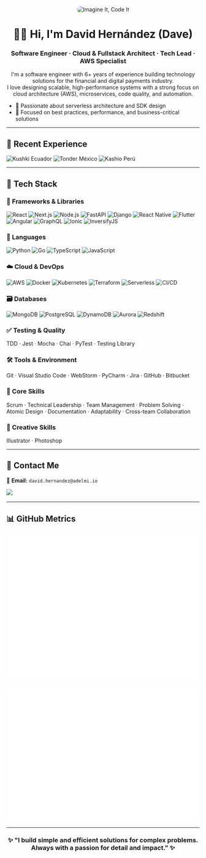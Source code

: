 <p align="center">
  <img src="https://yt3.googleusercontent.com/m3_3IbWGKu80R_uMPPSK2PCNRqwGAm5w2KED0fPESPeHniLvwjRRln23juYLl8lVGn7tYgXPug=w1707-fcrop64=1,00005a57ffffa5a8-k-c0xffffffff-no-nd-rj" alt="Imagine It, Code It" style="max-width: 100%; border-radius: 12px;">
</p>

<h1 align="center">👨‍💻 Hi, I'm David Hernández (Dave)</h1>
<h3 align="center">Software Engineer · Cloud & Fullstack Architect · Tech Lead · AWS Specialist</h3>

<p align="center">
  I'm a software engineer with 6+ years of experience building technology solutions for the financial and digital payments industry.<br/>
  I love designing scalable, high-performance systems with a strong focus on cloud architecture (AWS), microservices, code quality, and automation.
</p>

<ul>
  <li>🧠 Passionate about serverless architecture and SDK design</li>
  <li>🚀 Focused on best practices, performance, and business-critical solutions</li>
</ul>

---

## 🧳 Recent Experience

<p align="left">
  <img src="https://img.shields.io/badge/Kushki 🇪🇨-00C389?style=flat-square&logo=none&logoColor=white" alt="Kushki Ecuador" />
  <img src="https://img.shields.io/badge/Tonder 🇲🇽-3B82F6?style=flat-square&logo=none&logoColor=white" alt="Tonder México" />
  <img src="https://img.shields.io/badge/Kashio 🇵🇪-1E3A8A?style=flat-square&logo=none&logoColor=white" alt="Kashio Perú" />
</p>

---

## 🧠 Tech Stack

### 🧱 Frameworks & Libraries

![React](https://img.shields.io/badge/React-20232A?style=flat-square\&logo=react\&logoColor=61DAFB)
![Next.js](https://img.shields.io/badge/Next.js-000000?style=flat-square\&logo=nextdotjs\&logoColor=white)
![Node.js](https://img.shields.io/badge/Node.js-339933?style=flat-square\&logo=nodedotjs\&logoColor=white)
![FastAPI](https://img.shields.io/badge/FastAPI-009688?style=flat-square\&logo=fastapi\&logoColor=white)
![Django](https://img.shields.io/badge/Django-092E20?style=flat-square\&logo=django\&logoColor=white)
![React Native](https://img.shields.io/badge/React_Native-20232A?style=flat-square\&logo=react\&logoColor=61DAFB)
![Flutter](https://img.shields.io/badge/Flutter-02569B?style=flat-square\&logo=flutter\&logoColor=white)
![Angular](https://img.shields.io/badge/Angular-DD0031?style=flat-square\&logo=angular\&logoColor=white)
![GraphQL](https://img.shields.io/badge/GraphQL-E10098?style=flat-square\&logo=graphql\&logoColor=white)
![Ionic](https://img.shields.io/badge/Ionic-3880FF?style=flat-square\&logo=ionic\&logoColor=white)
![InversifyJS](https://img.shields.io/badge/InversifyJS-800080?style=flat-square\&logo=typescript\&logoColor=white)

### 🧰 Languages

![Python](https://img.shields.io/badge/Python-3776AB?style=flat-square\&logo=python\&logoColor=white)
![Go](https://img.shields.io/badge/Go-00ADD8?style=flat-square\&logo=go\&logoColor=white)
![TypeScript](https://img.shields.io/badge/TypeScript-3178C6?style=flat-square\&logo=typescript\&logoColor=white)
![JavaScript](https://img.shields.io/badge/JavaScript-F7DF1E?style=flat-square\&logo=javascript\&logoColor=black)

### ☁️ Cloud & DevOps

![AWS](https://img.shields.io/badge/AWS-FF9900?style=flat-square\&logo=amazonaws\&logoColor=white)
![Docker](https://img.shields.io/badge/Docker-2496ED?style=flat-square\&logo=docker\&logoColor=white)
![Kubernetes](https://img.shields.io/badge/Kubernetes-326CE5?style=flat-square\&logo=kubernetes\&logoColor=white)
![Terraform](https://img.shields.io/badge/Terraform-623CE4?style=flat-square\&logo=terraform\&logoColor=white)
![Serverless](https://img.shields.io/badge/Serverless-FD5750?style=flat-square\&logo=serverless\&logoColor=white)
![CI/CD](https://img.shields.io/badge/GitHub_Actions-2088FF?style=flat-square\&logo=github-actions\&logoColor=white)

### 🗃️ Databases

![MongoDB](https://img.shields.io/badge/MongoDB-47A248?style=flat-square\&logo=mongodb\&logoColor=white)
![PostgreSQL](https://img.shields.io/badge/PostgreSQL-336791?style=flat-square\&logo=postgresql\&logoColor=white)
![DynamoDB](https://img.shields.io/badge/DynamoDB-4053D6?style=flat-square\&logo=amazondynamodb\&logoColor=white)
![Aurora](https://img.shields.io/badge/Aurora-47A248?style=flat-square\&logo=amazonaws\&logoColor=white)
![Redshift](https://img.shields.io/badge/Redshift-8C4FFF?style=flat-square\&logo=amazon-redshift\&logoColor=white)

### ✅ Testing & Quality

TDD · Jest · Mocha · Chai · PyTest · Testing Library

### 🛠️ Tools & Environment

Git · Visual Studio Code · WebStorm · PyCharm · Jira · GitHub · Bitbucket

### 💼 Core Skills

Scrum · Technical Leadership · Team Management · Problem Solving · Atomic Design · Documentation · Adaptability · Cross-team Collaboration

### 🎨 Creative Skills

Illustrator · Photoshop

---

## 📢 Contact Me

📩 **Email:** `david.hernandez@adelmi.io`

<p align="left">
  <a href="https://www.linkedin.com/in/davex-hernandez/" target="_blank">
    <img src="https://img.shields.io/badge/LinkedIn-0A66C2?style=for-the-badge&logo=linkedin&logoColor=white" />
  </a>
</p>

---

## 📊 GitHub Metrics

<p align="center">
  <img src="./metrics.svg" alt="GitHub Metrics" />
</p>
<p align="center">
  <img src="./metrics.isocalendar.svg" alt="Isometric commit calendar" />
</p>

---

<h3 align="center">✨ "I build simple and efficient solutions for complex problems. Always with a passion for detail and impact." ✨</h3>
